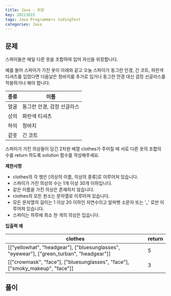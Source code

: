 ```yaml
---
title: Java - 위장
key: 20211015
tags: Java Programmers CodingTest
categories: Java
---
```


## 문제

스파이들은 매일 다른 옷을 조합하여 입어 자신을 위장합니다.  

예를 들어 스파이가 가진 옷이 아래와 같고 오늘 스파이가 동그란 안경, 긴 코트, 파란색 티셔츠를 입었다면 다음날은 청바지를 추가로 입거나 동그란 안경 대신 검정 선글라스를 착용하거나 해야 합니다.  

|종류|이름|
|--|--|
|얼굴|동그란 안경, 검정 선글라스|
|상의|파란색 티셔츠|
|하의|청바지|
|겉옷|긴 코트|

스파이가 가진 의상들이 담긴 2차원 배열 clothes가 주어질 때 서로 다른 옷의 조합의 수를 return 하도록 solution 함수를 작성해주세요.  

**제한사항**  

* clothes의 각 행은 [의상의 이름, 의상의 종류]로 이루어져 있습니다.  
* 스파이가 가진 의상의 수는 1개 이상 30개 이하입니다.  
* 같은 이름을 가진 의상은 존재하지 않습니다.  
* clothes의 모든 원소는 문자열로 이루어져 있습니다.  
* 모든 문자열의 길이는 1 이상 20 이하인 자연수이고 알파벳 소문자 또는 '_' 로만 이루어져 있습니다.  
* 스파이는 하루에 최소 한 개의 의상은 입습니다.  

**입출력 예**  

|clothes|return|
|--|--|
|[["yellowhat", "headgear"], ["bluesunglasses", "eyewear"], ["green_turban", "headgear"]]|5|
|[["crowmask", "face"], ["bluesunglasses", "face"], ["smoky_makeup", "face"]]|3|

## 풀이
~~~java

~~~ 
